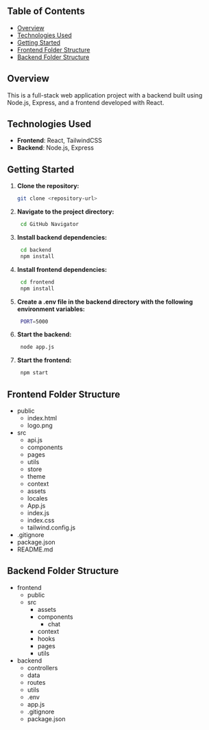 
## Table of Contents

- [Overview](#overview)
- [Technologies Used](#technologies-used)
- [Getting Started](#getting-started)
- [Frontend Folder Structure](#frontend-folder-structure)
- [Backend Folder Structure](#backend-folder-structure)

## Overview

This is a full-stack web application project with a backend built using Node.js, Express, and a frontend developed with React.


## Technologies Used

- **Frontend**: React, TailwindCSS
- **Backend**: Node.js, Express 



## Getting Started

1. **Clone the repository:**
   ```sh
   git clone <repository-url>
2. **Navigate to the project directory:**
   ```sh
    cd GitHub Navigator
3. **Install backend dependencies:**
   ```sh
    cd backend
    npm install
4. **Install frontend dependencies:**
   ```sh
    cd frontend
    npm install
5. **Create a .env file in the backend directory with the following environment variables:**
   ```sh
    PORT=5000
6. **Start the backend:**
   ```sh
    node app.js
7. **Start the frontend:**
   ```sh
    npm start


## Frontend Folder Structure

- public
  - index.html
  - logo.png
- src
  - api.js
  - components
  - pages
  - utils
  - store
  - theme
  - context
  - assets
  - locales
  - App.js
  - index.js
  - index.css
  - tailwind.config.js
- .gitignore
- package.json
- README.md



## Backend Folder Structure

- frontend
  - public
  - src
    - assets
    - components
      - chat
    - context
    - hooks
    - pages
    - utils
- backend
  - controllers
  - data
  - routes
  - utils
  - .env
  - app.js
  - .gitignore
  - package.json



